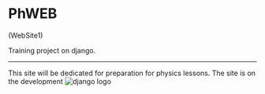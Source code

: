# PhWEB
(WebSite1)

Training project on django.
***
This site will be dedicated for preparation for physics lessons. The site is on the development
![django logo](https://user-images.githubusercontent.com/106221641/206494371-0724555e-6f1e-4791-8891-270f4bd02a2d.png)
